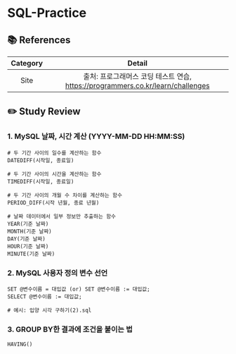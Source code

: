 # SQL-Practice
## 📚 References
| Category | Detail |
| :------: | :------------: |
| Site | 출처: 프로그래머스 코딩 테스트 연습, https://programmers.co.kr/learn/challenges |


## ✏️ Study Review
### 1. MySQL 날짜, 시간 계산 (YYYY-MM-DD HH:MM:SS)
```
# 두 기간 사이의 일수를 계산하는 함수
DATEDIFF(시작일, 종료일)

# 두 기간 사이의 시간을 계산하는 함수
TIMEDIFF(시작일, 종료일)

# 두 기간 사이의 개월 수 차이를 계산하는 함수
PERIOD_DIFF(시작 년월, 종료 년월)

# 날짜 데이터에서 일부 정보만 추출하는 함수
YEAR(기준 날짜)
MONTH(기준 날짜)
DAY(기준 날짜)
HOUR(기준 날짜)
MINUTE(기준 날짜)
```
### 2. MySQL 사용자 정의 변수 선언
```
SET @변수이름 = 대입값 (or) SET @변수이름 := 대입값;
SELECT @변수이름 := 대입값;

# 예시: 입양 시각 구하기(2).sql
```
### 3. GROUP BY한 결과에 조건을 붙이는 법
```
HAVING()
```
